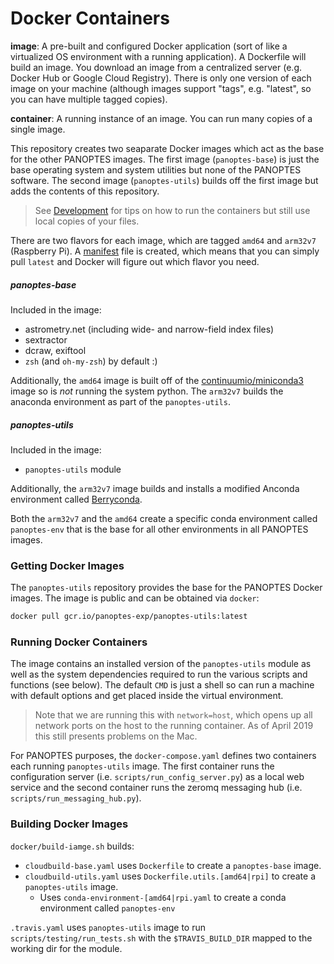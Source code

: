Docker Containers
=================

**image**: A pre-built and configured Docker application (sort of like a virtualized OS environment with a running application). A Dockerfile will build an image. You download an image from a centralized server (e.g. Docker Hub or Google Cloud Registry). There is only one version of each image on your machine (although images support "tags", e.g. "latest", so you can have multiple tagged copies).

**container**: A running instance of an image. You can run many copies of a single image.

This repository creates two seaparate Docker images which act as the base for the other PANOPTES
images.  The first image (`panoptes-base`) is just the base operating system and system utilities but none of the
PANOPTES software. The second image (`panoptes-utils`) builds off the first image but adds the contents
of this repository.

> See [Development](#development) for tips on how to run the containers but still use local copies of your files.

There are two flavors for each image, which are tagged `amd64` and `arm32v7` (Raspberry Pi). A
[manifest](https://docs.docker.com/engine/reference/commandline/manifest/) file is created, which means
that you can simply pull `latest` and Docker will figure out which flavor you need.

##### panoptes-base

Included in the image:

* astrometry.net (including wide- and narrow-field index files)
* sextractor
* dcraw, exiftool
* `zsh` (and `oh-my-zsh`) by default :)

Additionally, the `amd64` image is built off of the [continuumio/miniconda3](https://hub.docker.com/r/continuumio/miniconda3) image so is *not* running the system python. The `arm32v7` builds the anaconda environment as part of the `panoptes-utils`.

##### panoptes-utils

Included in the image:

* `panoptes-utils` module

Additionally, the `arm32v7` image builds and installs a modified Anconda environment called [Berryconda](https://github.com/jjhelmus/berryconda).

Both the `arm32v7` and the `amd64` create a specific conda environment called `panoptes-env` that is
the base for all other environments in all PANOPTES images.

### Getting Docker Images

The `panoptes-utils` repository provides the base for the PANOPTES Docker images. The image
is public and can be obtained via `docker`:

```bash
docker pull gcr.io/panoptes-exp/panoptes-utils:latest
```

### Running Docker Containers

The image contains an installed version of the `panoptes-utils` module as well as the system dependencies
required to run the various scripts and functions (see below). The default `CMD` is just a shell so
can run a machine with default options and get placed inside the virtual environment.

> Note that we are running this with `network=host`, which opens up all network ports on
the host to the running container. As of April 2019 this still presents problems on the Mac.

For PANOPTES purposes, the `docker-compose.yaml` defines two containers each running `panoptes-utils` image.
The first container runs the configuration server (i.e. `scripts/run_config_server.py`) as a local web service and the second container runs the zeromq messaging hub (i.e. `scripts/run_messaging_hub.py`).

### Building Docker Images

`docker/build-iamge.sh` builds:
* `cloudbuild-base.yaml` uses `Dockerfile` to create a `panoptes-base` image.
* `cloudbuild-utils.yaml` uses `Dockerfile.utils.[amd64|rpi]` to create a `panoptes-utils` image.
  * Uses `conda-environment-[amd64|rpi.yaml` to create a conda environment called `panoptes-env`

`.travis.yaml` uses `panoptes-utils` image to run `scripts/testing/run_tests.sh` with the `$TRAVIS_BUILD_DIR` mapped to the working dir for the module.
